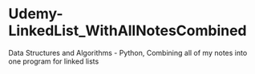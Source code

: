 # Udemy-LinkedList_WithAllNotesCombined
Data Structures and Algorithms - Python, Combining all of my notes into one program for linked lists
